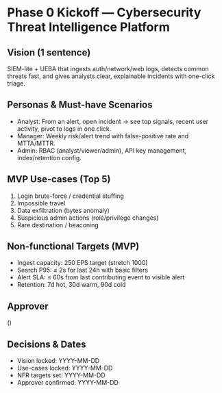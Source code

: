 # Phase 0 Kickoff — Cybersecurity Threat Intelligence Platform

## Vision (1 sentence)
SIEM-lite + UEBA that ingests auth/network/web logs, detects common threats fast, and gives analysts clear, explainable incidents with one-click triage.

## Personas & Must-have Scenarios
- Analyst: From an alert, open incident → see top signals, recent user activity, pivot to logs in one click.
- Manager: Weekly risk/alert trend with false-positive rate and MTTA/MTTR.
- Admin: RBAC (analyst/viewer/admin), API key management, index/retention config.

## MVP Use-cases (Top 5)
1. Login brute-force / credential stuffing
2. Impossible travel
3. Data exfiltration (bytes anomaly)
4. Suspicious admin actions (role/privilege changes)
5. Rare destination / beaconing

## Non-functional Targets (MVP)
- Ingest capacity: 250 EPS target (stretch 1000)
- Search P95: ≤ 2s for last 24h with basic filters
- Alert SLA: ≤ 60s from last contributing event to visible alert
- Retention: 7d hot, 30d warm, 90d cold

## Approver
<Name Surname> (<email>)

## Decisions & Dates
- Vision locked: YYYY-MM-DD
- Use-cases locked: YYYY-MM-DD
- NFR targets set: YYYY-MM-DD
- Approver confirmed: YYYY-MM-DD
